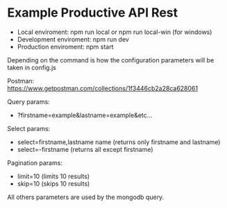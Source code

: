# Example Productive API Rest

-   Local enviroment: npm run local or npm run local-win (for windows)
-   Development enviroment: npm run dev
-   Production enviroment: npm start

Depending on the command is how the configuration parameters will be taken in config.js

Postman: https://www.getpostman.com/collections/1f3446cb2a28ca628061

Query params:

-   ?firstname=example&lastname=example&etc...

Select params:

-   select=firstname,lastname name (returns only firstname and lastname)
-   select=-firstname (returns all except firstname)

Pagination params:

-   limit=10 (limits 10 results)
-   skip=10 (skips 10 results)

All others parameters are used by the mongodb query.

